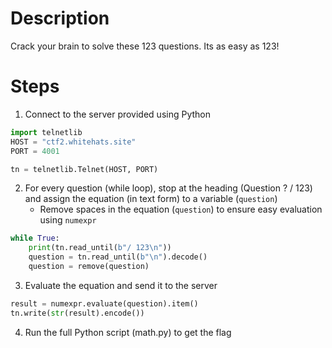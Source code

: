 # Description
Crack your brain to solve these 123 questions. Its as easy as 123!

# Steps
1. Connect to the server provided using Python
```python
import telnetlib
HOST = "ctf2.whitehats.site"
PORT = 4001

tn = telnetlib.Telnet(HOST, PORT)
```
2. For every question (while loop), stop at the heading (Question ? / 123) and assign the equation (in text form) to a variable (`question`)
     - Remove spaces in the equation (`question`) to ensure easy evaluation using `numexpr`
```python
while True:
    print(tn.read_until(b"/ 123\n"))
    question = tn.read_until(b"\n").decode()
    question = remove(question)
```

3. Evaluate the equation and send it to the server 
```python
result = numexpr.evaluate(question).item()
tn.write(str(result).encode())
```
4. Run the full Python script (math.py) to get the flag
